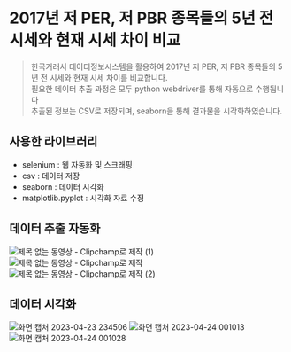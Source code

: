# 2017년 저 PER, 저 PBR 종목들의 5년 전 시세와 현재 시세 차이 비교
>한국거래서 데이터정보시스템을 활용하여 2017년 저 PER, 저 PBR 종목들의 5년 전 시세와 현재 시세 차이를 비교합니다.\
>필요한 데이터 추출 과정은 모두 python webdriver를 통해 자동으로 수행됩니다\
>추출된 정보는 CSV로 저장되며, seaborn을 통해 결과물을 시각화하였습니다.

## 사용한 라이브러리
- selenium : 웹 자동화 및 스크래핑
- csv : 데이터 저장
- seaborn : 데이터 시각화
- matplotlib.pyplot : 시각화 자료 수정

## 데이터 추출 자동화
![제목 없는 동영상 - Clipchamp로 제작 (1)](https://user-images.githubusercontent.com/68600766/233847696-a27d2bae-5f60-4def-930f-a4fe72cc43bb.gif)
![제목 없는 동영상 - Clipchamp로 제작](https://user-images.githubusercontent.com/68600766/233847738-ea51bd84-12ab-4f4c-8ead-6b5752784d07.gif)
![제목 없는 동영상 - Clipchamp로 제작 (2)](https://user-images.githubusercontent.com/68600766/233848148-89a83e8c-e78e-4b1e-8598-1b7486ff921d.gif)

## 데이터 시각화
![화면 캡처 2023-04-23 234506](https://user-images.githubusercontent.com/68600766/233847870-f80b6221-0e0c-4a42-bf3d-f3f33c5dbd3d.png)
![화면 캡처 2023-04-24 001013](https://user-images.githubusercontent.com/68600766/233847871-2807b64c-4681-4e2f-934e-393c8a65d0a2.png)
![화면 캡처 2023-04-24 001028](https://user-images.githubusercontent.com/68600766/233847873-0c951dfc-d15b-4c47-b89f-ed9a9b334730.png)
